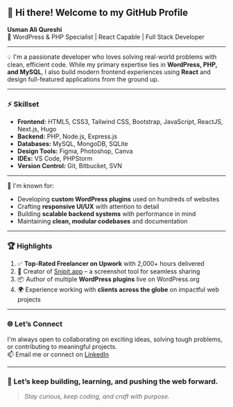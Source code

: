 ## 👋 Hi there! Welcome to my GitHub Profile

**Usman Ali Qureshi**  
🎯 WordPress & PHP Specialist | React Capable | Full Stack Developer

---

💡 I'm a passionate developer who loves solving real-world problems with clean, efficient code. While my primary expertise lies in **WordPress, PHP, and MySQL**, I also build modern frontend experiences using **React** and design full-featured applications from the ground up.

---

### ⚡️ Skillset

- **Frontend:** HTML5, CSS3, Tailwind CSS, Bootstrap, JavaScript, ReactJS, Next.js, Hugo  
- **Backend:** PHP, Node.js, Express.js  
- **Databases:** MySQL, MongoDB, SQLite  
- **Design Tools:** Figma, Photoshop, Canva  
- **IDEs:** VS Code, PHPStorm  
- **Version Control:** Git, Bitbucket, SVN  

---

💪 I'm known for:

- Developing **custom WordPress plugins** used on hundreds of websites  
- Crafting **responsive UI/UX** with attention to detail  
- Building **scalable backend systems** with performance in mind  
- Maintaining **clean, modular codebases** and documentation  

---

### 🏆 Highlights

1. ✅ **Top-Rated Freelancer on Upwork** with 2,000+ hours delivered  
2. 🚀 Creator of [Snipit.app](https://snipit.app) – a screenshot tool for seamless sharing  
3. 📦 Author of multiple **WordPress plugins** live on WordPress.org  
4. 🌍 Experience working with **clients across the globe** on impactful web projects  

---

### 🌐 Let’s Connect

I'm always open to collaborating on exciting ideas, solving tough problems, or contributing to meaningful projects.  
📫 Email me or connect on [LinkedIn](https://www.linkedin.com/in/usman-ali-qureshi-3664717a/)

---

### 🚀 Let’s keep building, learning, and pushing the web forward.

> *Stay curious, keep coding, and craft with purpose.*
